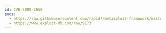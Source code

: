 ```yaml
---
id: CVE-2009-2650
pocs:
  - https://raw.githubusercontent.com/rapid7/metasploit-framework/master/modules/exploits/windows/fileformat/mediajukebox.rb
  - https://www.exploit-db.com/raw/9173
---
```

